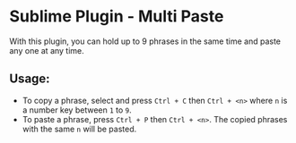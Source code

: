 # Sublime Plugin - Multi Paste

With this plugin, you can hold up to 9 phrases in the same time and paste any one at any time.

## Usage:

- To copy a phrase, select and press `Ctrl + C` then `Ctrl + <n>` where `n` is a number key between `1` to `9`.
- To paste a phrase, press `Ctrl + P` then `Ctrl + <n>`. The copied phrases with the same `n` will be pasted.
